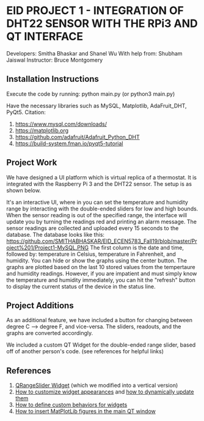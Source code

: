 # EID PROJECT 1 - INTEGRATION OF DHT22 SENSOR WITH THE RPi3 AND QT INTERFACE

Developers: Smitha Bhaskar and Shanel Wu
With help from: Shubham Jaiswal
Instructor: Bruce Montgomery

## Installation Instructions

Execute the code by running:
python main.py (or python3 main.py)

Have the necessary libraries such as MySQL, Matplotlib, AdaFruit_DHT, PyQt5.
Citation:
1. https://www.mysql.com/downloads/
2. https://matplotlib.org
3. https://github.com/adafruit/Adafruit_Python_DHT 
4. https://build-system.fman.io/pyqt5-tutorial

## Project Work

We have designed a UI platform which is virtual replica of a thermostat. It is integrated with the Raspberry Pi 3 and the DHT22 sensor. The setup is as shown below. <Insert the photo of the setup>
  
It's an interactive UI, where in you can set the temperature and humidity range by interacting with the double-ended sliders for low and high bounds. When the sensor reading is out of the specified range, the interface will update you by turning the readings red and printing an alarm message. The sensor readings are collected and uploaded every 15 seconds to the database. The database looks like this: https://github.com/SMITHABHASKAR/EID_ECEN5783_Fall19/blob/master/Project%201/Project1-MySQL.PNG
The first column is the date and time, followed by: temperature in Celsius, temperature in Fahrenheit, and humidity. You can hide or show the graphs using the center button. The graphs are plotted based on the last 10 stored values from the tempertaure and humidity readings. However, if you are impatient and must simply know the temperature and humidity immediately, you can hit the "refresh" button to display the current status of the device in the status line. 

## Project Additions

As an additional feature, we have included a button for changing between degree C --> degree F, and vice-versa. The sliders, readouts, and the graphs are converted accordingly.

We included a custom QT Widget for the double-ended range slider, based off of another person's code. (see references for helpful links)

## References

1. [QRangeSlider Widget](https://stackoverflow.com/questions/47342158/porting-range-slider-widget-to-pyqt5) (which we modified into a vertical version)
2. [How to customize widget appearances](https://doc.qt.io/qt-5/stylesheet-examples.html#customizing-using-dynamic-properties) and [how to dynamically update them](http://dgovil.com/blog/2017/02/24/qt_stylesheets/)
3. [How to define custom behaviors for widgets](https://stackoverflow.com/questions/20873259/pyqt-how-to-dynamically-update-widget-property-on-outer-variable-value-change)
4. [How to insert MatPlotLib figures in the main QT window](https://stackoverflow.com/questions/43947318/plotting-matplotlib-figure-inside-qwidget-using-qt-designer-form-and-pyqt5)